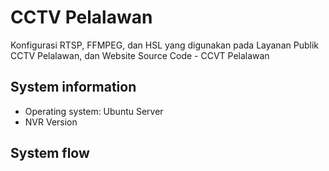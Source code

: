 # CCTV Pelalawan

Konfigurasi RTSP, FFMPEG, dan HSL yang digunakan pada Layanan Publik CCTV Pelalawan, dan Website Source Code - CCVT Pelalawan

## System information

- Operating system: Ubuntu Server
- NVR Version


## System flow

